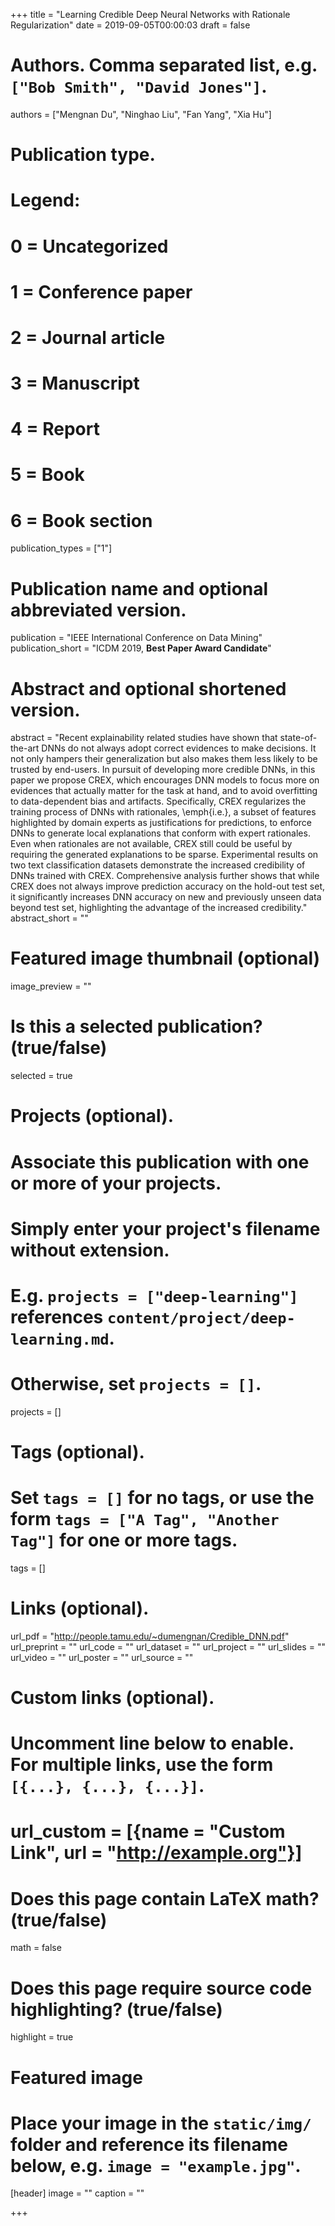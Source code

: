 +++
title = "Learning Credible Deep Neural Networks with Rationale Regularization"
date = 2019-09-05T00:00:03
draft = false

# Authors. Comma separated list, e.g. `["Bob Smith", "David Jones"]`.
authors = ["Mengnan Du", "Ninghao Liu", "Fan Yang", "Xia Hu"]

# Publication type.
# Legend:
# 0 = Uncategorized
# 1 = Conference paper
# 2 = Journal article
# 3 = Manuscript
# 4 = Report
# 5 = Book
# 6 = Book section
publication_types = ["1"]

# Publication name and optional abbreviated version.
publication = "IEEE International Conference on Data Mining"
publication_short = "ICDM 2019, **Best Paper Award Candidate**"

# Abstract and optional shortened version.
abstract = "Recent explainability related studies have shown that state-of-the-art DNNs do not always adopt correct evidences to make decisions. It not only hampers their generalization but also makes them less likely to be trusted by end-users. In pursuit of developing more credible DNNs, in this paper we propose CREX, which encourages DNN models to focus more on evidences that actually matter for the task at hand, and to avoid overfitting to data-dependent bias and artifacts. Specifically, CREX regularizes the training process of DNNs with rationales, \emph{i.e.}, a subset of features highlighted by domain experts as justifications for predictions, to enforce DNNs to generate local explanations that conform with expert rationales. Even when rationales are not available, CREX still could be useful by requiring the generated explanations to be sparse. Experimental results on two text classification datasets demonstrate the increased credibility of DNNs trained with CREX. Comprehensive analysis further shows that while CREX does not always improve prediction accuracy on the hold-out test set, it significantly increases DNN accuracy on new and previously unseen data beyond test set, highlighting the advantage of the increased credibility."
abstract_short = ""

# Featured image thumbnail (optional)
image_preview = ""

# Is this a selected publication? (true/false)
selected = true

# Projects (optional).
#   Associate this publication with one or more of your projects.
#   Simply enter your project's filename without extension.
#   E.g. `projects = ["deep-learning"]` references `content/project/deep-learning.md`.
#   Otherwise, set `projects = []`.
projects = []

# Tags (optional).
#   Set `tags = []` for no tags, or use the form `tags = ["A Tag", "Another Tag"]` for one or more tags.
tags = []

# Links (optional).
url_pdf = "http://people.tamu.edu/~dumengnan/Credible_DNN.pdf"
url_preprint = ""
url_code = ""
url_dataset = ""
url_project = ""
url_slides = ""
url_video = ""
url_poster = ""
url_source = ""

# Custom links (optional).
#   Uncomment line below to enable. For multiple links, use the form `[{...}, {...}, {...}]`.
# url_custom = [{name = "Custom Link", url = "http://example.org"}]

# Does this page contain LaTeX math? (true/false)
math = false

# Does this page require source code highlighting? (true/false)
highlight = true

# Featured image
# Place your image in the `static/img/` folder and reference its filename below, e.g. `image = "example.jpg"`.
[header]
image = ""
caption = ""

+++

